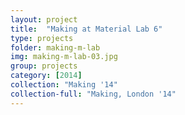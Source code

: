 ```yaml
---
layout: project
title:  "Making at Material Lab 6"
type: projects
folder: making-m-lab
img: making-m-lab-03.jpg
group: projects
category: [2014]
collection: "Making '14"
collection-full: "Making, London '14"
---
```


